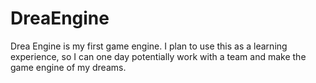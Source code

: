 # DreaEngine
Drea Engine is my first game engine. I plan to use this as a learning experience, so I can one day potentially work with a team and make the game engine of my dreams.

